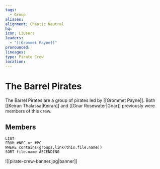 ```yaml
---
tags:
  - Group
aliases: 
alignment: Chaotic Neutral
hq: 
icon: LiUsers
leaders:
  - "[[Grommet Payne]]"
pronounced: 
lineages: 
type: Pirate Crew
location:
---
```


# The Barrel Pirates

The Barrel Pirates are a group of pirates led by [[Grommet Payne]]. Both [[Keiran Thalassa|Keiran]] and [[Gnar Rosewater|Gnar]] previously were members of this crew.

## Members

```dataview
LIST
FROM #NPC or #PC 
WHERE contains(groups,link(this.file.name))
SORT file.name ASCENDING
```
![[pirate-crew-banner.jpg|banner]]
